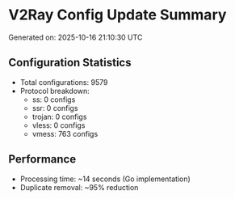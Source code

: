# V2Ray Config Update Summary
Generated on: 2025-10-16 21:10:30 UTC

## Configuration Statistics
- Total configurations: 9579
- Protocol breakdown:
  - ss: 0 configs
  - ssr: 0 configs
  - trojan: 0 configs
  - vless: 0 configs
  - vmess: 763 configs

## Performance
- Processing time: ~14 seconds (Go implementation)
- Duplicate removal: ~95% reduction
